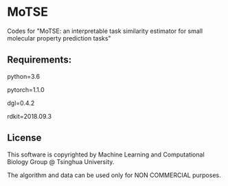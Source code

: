# MoTSE
Codes for "MoTSE: an interpretable task similarity estimator for small molecular property prediction tasks"

## Requirements:
python=3.6

pytorch=1.1.0

dgl=0.4.2

rdkit=2018.09.3


## License
This software is copyrighted by Machine Learning and Computational Biology Group @ Tsinghua University.

The algorithm and data can be used only for NON COMMERCIAL purposes.
